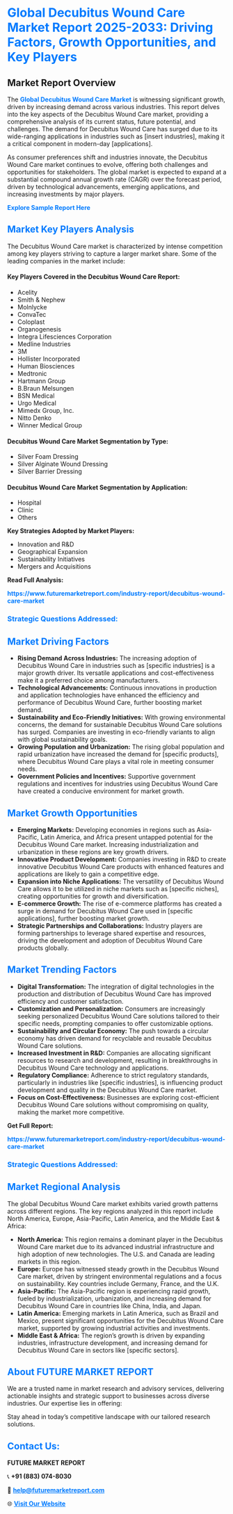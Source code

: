 <h1 style="color: #007BFF;">Global Decubitus Wound Care Market Report 2025-2033: Driving Factors, Growth Opportunities, and Key Players</h1>

<section id="overview">
<h2>Market Report Overview</h2>
<p>The <a href="https://www.futuremarketreport.com/industry-report/decubitus-wound-care-market" style="color: #007BFF; text-decoration: none;"><strong>Global Decubitus Wound Care Market</strong></a> is witnessing significant growth, driven by increasing demand across various industries. This report delves into the key aspects of the Decubitus Wound Care market, providing a comprehensive analysis of its current status, future potential, and challenges. The demand for Decubitus Wound Care has surged due to its wide-ranging applications in industries such as [insert industries], making it a critical component in modern-day [applications].</p>
<p>As consumer preferences shift and industries innovate, the Decubitus Wound Care market continues to evolve, offering both challenges and opportunities for stakeholders. The global market is expected to expand at a substantial compound annual growth rate (CAGR) over the forecast period, driven by technological advancements, emerging applications, and increasing investments by major players.</p>
</section>

<section id="overview">
<p><a href="https://www.futuremarketreport.com/request-sample/reportId=27786" style="color: #007BFF; text-decoration: none;"><strong>Explore Sample Report Here</strong></a></p>
</section>

<section id="key-players">
<h2 style="color: #007BFF;">Market Key Players Analysis</h2>
<p>The Decubitus Wound Care market is characterized by intense competition among key players striving to capture a larger market share. Some of the leading companies in the market include:</p>
<h4>Key Players Covered in the Decubitus Wound Care Report:</h4>
<ul><li>Acelity</li><li>Smith &amp; Nephew</li><li>Molnlycke</li><li>ConvaTec</li><li>Coloplast</li><li>Organogenesis</li><li>Integra Lifesciences Corporation</li><li>Medline Industries</li><li>3M</li><li>Hollister Incorporated</li><li>Human Biosciences</li><li>Medtronic</li><li>Hartmann Group</li><li>B.Braun Melsungen</li><li>BSN Medical</li><li>Urgo Medical</li><li>Mimedx Group, Inc.</li><li>Nitto Denko</li><li>Winner Medical Group</li></ul>
<h4>Decubitus Wound Care Market Segmentation by Type:</h4>
<ul><li>Silver Foam Dressing</li><li>Silver Alginate Wound Dressing</li><li>Silver Barrier Dressing</li></ul>

<h4>Decubitus Wound Care Market Segmentation by Application:</h4>
<ul><li>Hospital</li><li>Clinic</li><li>Others</li></ul>
<p><strong>Key Strategies Adopted by Market Players:</strong></p>
<ul>
<li>Innovation and R&D</li>
<li>Geographical Expansion</li>
<li>Sustainability Initiatives</li>
<li>Mergers and Acquisitions</li>
</ul>
</section>

<section>
<p><strong>Read Full Analysis: </strong></p><a href="https://www.futuremarketreport.com/industry-report/decubitus-wound-care-market" style="color: #007BFF; text-decoration: none;"><strong>https://www.futuremarketreport.com/industry-report/decubitus-wound-care-market</strong></a>
<h3 style="color: #007BFF;">Strategic Questions Addressed:</h3>
</section>

<section id="driving-factors">
<h2 style="color: #007BFF;">Market Driving Factors</h2>
<ul>
<li><strong>Rising Demand Across Industries:</strong> The increasing adoption of Decubitus Wound Care in industries such as [specific industries] is a major growth driver. Its versatile applications and cost-effectiveness make it a preferred choice among manufacturers.</li>
<li><strong>Technological Advancements:</strong> Continuous innovations in production and application technologies have enhanced the efficiency and performance of Decubitus Wound Care, further boosting market demand.</li>
<li><strong>Sustainability and Eco-Friendly Initiatives:</strong> With growing environmental concerns, the demand for sustainable Decubitus Wound Care solutions has surged. Companies are investing in eco-friendly variants to align with global sustainability goals.</li>
<li><strong>Growing Population and Urbanization:</strong> The rising global population and rapid urbanization have increased the demand for [specific products], where Decubitus Wound Care plays a vital role in meeting consumer needs.</li>
<li><strong>Government Policies and Incentives:</strong> Supportive government regulations and incentives for industries using Decubitus Wound Care have created a conducive environment for market growth.</li>
</ul>
</section>

<section id="growth-opportunities">
<h2 style="color: #007BFF;">Market Growth Opportunities</h2>
<ul>
<li><strong>Emerging Markets:</strong> Developing economies in regions such as Asia-Pacific, Latin America, and Africa present untapped potential for the Decubitus Wound Care market. Increasing industrialization and urbanization in these regions are key growth drivers.</li>
<li><strong>Innovative Product Development:</strong> Companies investing in R&D to create innovative Decubitus Wound Care products with enhanced features and applications are likely to gain a competitive edge.</li>
<li><strong>Expansion into Niche Applications:</strong> The versatility of Decubitus Wound Care allows it to be utilized in niche markets such as [specific niches], creating opportunities for growth and diversification.</li>
<li><strong>E-commerce Growth:</strong> The rise of e-commerce platforms has created a surge in demand for Decubitus Wound Care used in [specific applications], further boosting market growth.</li>
<li><strong>Strategic Partnerships and Collaborations:</strong> Industry players are forming partnerships to leverage shared expertise and resources, driving the development and adoption of Decubitus Wound Care products globally.</li>
</ul>
</section>

<section id="trending-factors">
<h2 style="color: #007BFF;">Market Trending Factors</h2>
<ul>
<li><strong>Digital Transformation:</strong> The integration of digital technologies in the production and distribution of Decubitus Wound Care has improved efficiency and customer satisfaction.</li>
<li><strong>Customization and Personalization:</strong> Consumers are increasingly seeking personalized Decubitus Wound Care solutions tailored to their specific needs, prompting companies to offer customizable options.</li>
<li><strong>Sustainability and Circular Economy:</strong> The push towards a circular economy has driven demand for recyclable and reusable Decubitus Wound Care solutions.</li>
<li><strong>Increased Investment in R&D:</strong> Companies are allocating significant resources to research and development, resulting in breakthroughs in Decubitus Wound Care technology and applications.</li>
<li><strong>Regulatory Compliance:</strong> Adherence to strict regulatory standards, particularly in industries like [specific industries], is influencing product development and quality in the Decubitus Wound Care market.</li>
<li><strong>Focus on Cost-Effectiveness:</strong> Businesses are exploring cost-efficient Decubitus Wound Care solutions without compromising on quality, making the market more competitive.</li>
</ul>
</section>

<section>
<p><strong>Get Full Report: </strong></p><a href="https://www.futuremarketreport.com/industry-report/decubitus-wound-care-market" style="color: #007BFF; text-decoration: none;"><strong>https://www.futuremarketreport.com/industry-report/decubitus-wound-care-market</strong></a>
<h3 style="color: #007BFF;">Strategic Questions Addressed:</h3>
</section>


<section id="regional-analysis">
<h2 style="color: #007BFF;">Market Regional Analysis</h2>
<p>The global Decubitus Wound Care market exhibits varied growth patterns across different regions. The key regions analyzed in this report include North America, Europe, Asia-Pacific, Latin America, and the Middle East & Africa:</p>
<ul>
<li><strong>North America:</strong> This region remains a dominant player in the Decubitus Wound Care market due to its advanced industrial infrastructure and high adoption of new technologies. The U.S. and Canada are leading markets in this region.</li>
<li><strong>Europe:</strong> Europe has witnessed steady growth in the Decubitus Wound Care market, driven by stringent environmental regulations and a focus on sustainability. Key countries include Germany, France, and the U.K.</li>
<li><strong>Asia-Pacific:</strong> The Asia-Pacific region is experiencing rapid growth, fueled by industrialization, urbanization, and increasing demand for Decubitus Wound Care in countries like China, India, and Japan.</li>
<li><strong>Latin America:</strong> Emerging markets in Latin America, such as Brazil and Mexico, present significant opportunities for the Decubitus Wound Care market, supported by growing industrial activities and investments.</li>
<li><strong>Middle East & Africa:</strong> The region’s growth is driven by expanding industries, infrastructure development, and increasing demand for Decubitus Wound Care in sectors like [specific sectors].</li>
</ul>
</section>

<footer>
<h2 style="color: #007BFF;">About FUTURE MARKET REPORT</h2>
<p>We are a trusted name in market research and advisory services, delivering actionable insights and strategic support to businesses across diverse industries. Our expertise lies in offering:</p>

<p>Stay ahead in today’s competitive landscape with our tailored research solutions.</p>

<h2 style="color: #007BFF;">Contact Us:</h2>
<p><strong>FUTURE MARKET REPORT</strong></p>
<p>📞 <strong>+91 (883) 074-8030</strong></p>
<p>📧 <strong><a href="mailto:help@futuremarketreport.com" style="color: #007BFF;">help@futuremarketreport.com</a></strong></p>
<p>🌐 <strong><a href="https://www.futuremarketreport.com/" style="color: #007BFF;">Visit Our Website</a></strong></p>
</footer>